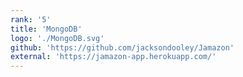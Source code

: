 ```yaml
---
rank: '5'
title: 'MongoDB'
logo: './MongoDB.svg'
github: 'https://github.com/jacksondooley/Jamazon'
external: 'https://jamazon-app.herokuapp.com/'
---
```


